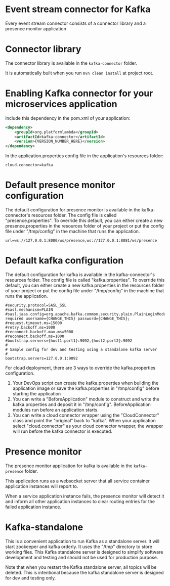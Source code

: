 # Event stream connector for Kafka

Every event stream connector consists of a connector library and a presence monitor application

# Connector library

The connector library is available in the `kafka-connector` folder.

It is automatically built when you run `mvn clean install` at project root.

# Enabling Kafka connector for your microservices application

Include this dependency in the pom.xml of your application:
```xml
<dependency>
    <groupId>org.platformlambda</groupId>
    <artifactId>kafka-connector</artifactId>
    <version>{VERSION_NUMBER_HERE}</version>
</dependency>
```

In the application.properties config file in the application's resources folder:
```text
cloud.connector=kafka
```

# Default presence monitor configuration

The default configuration for presence monitor is available in the kafka-connector's resources folder. 
The config file is called "presence.properties". To override this default, you can either create a new
presence.properties in the resources folder of your project or put the config file under "/tmp/config"
in the machine that runs the application.

```properties
url=ws://127.0.0.1:8080/ws/presence,ws://127.0.0.1:8081/ws/presence
```

# Default kafka configuration

The default configuration for kafka is available in the kafka-connector's resources folder. The config file
is called "kafka.properties". To override this default, you can either create a new kafka.properties in the
resources folder of your project or put the config file under "/tmp/config" in the machine that runs the application.

```properties
#security.protocol=SASL_SSL
#sasl.mechanism=PLAIN
#sasl.jaas.config=org.apache.kafka.common.security.plain.PlainLoginModule required username={CHANGE_THIS} password={CHANGE_THIS};
#request.timeout.ms=15000
#retry.backoff.ms=1000
#reconnect.backoff.max.ms=5000
#reconnect.backoff.ms=1000
#bootstrap.servers={host1:port1}:9092,{host2:port2}:9092
#
# Sample config for dev and testing using a standalone kafka server
#
bootstrap.servers=127.0.0.1:9092
```

For cloud deployment, there are 3 ways to override the kafka.properties configuration.

1. Your DevOps script can create the kafka.properties when building the application image or save the kafka.properties
   in "/tmp/config" before starting the application
2. You can write a "BeforeApplication" module to construct and write the kafka.properties and deposit it in
   "/tmp/config". BeforeApplication modules run before an application starts.
3. You can write a cloud connector wrapper using the "CloudConnector" class and point the "original" back to 
   "kafka". When your application select "cloud.connector" as your cloud connector wrapper, the wrapper will run
   before the kafka connector is executed.

# Presence monitor

The presence monitor application for kafka is available in the `kafka-presence` folder.

This application runs as a websocket server that all service container application instances will report to.

When a service application instance fails, the presence monitor will detect it and inform all other application
instances to clear routing entries for the failed application instance.

# Kafka-standalone

This is a convenient application to run Kafka as a standalone server. It will start zookeeper and kafka orderly.
It uses the "/tmp" directory to store working files. This Kafka standalone server is designed to simplify software
development and testing and should not be used for production purpose.

Note that when you restart the Kafka standalone server, all topics will be deleted. This is intentional because
the kafka standalone server is designed for dev and testing only.

